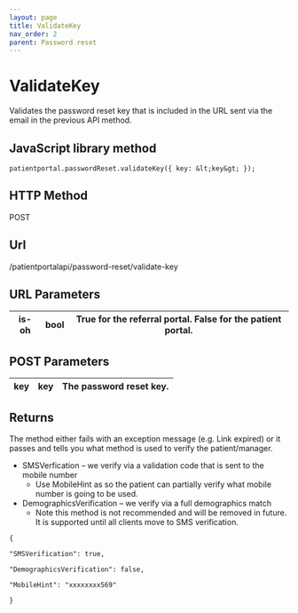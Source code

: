 ```yaml
---
layout: page
title: ValidateKey
nav_order: 2
parent: Password reset
---
```


# ValidateKey

Validates the password reset key that is included in the URL sent via the email in the previous API method.

## JavaScript library method

```
patientportal.passwordReset.validateKey({ key: &lt;key&gt; });
```

## HTTP Method

POST

## ****Url****

/patientportalapi/password-reset/validate-key

## URL Parameters

| is-oh | bool | True for the referral portal. False for the patient portal. |
| --- | --- | --- |

## POST Parameters

| key | key | The password reset key. |
| --- | --- | --- |

## Returns

The method either fails with an exception message (e.g. Link expired) or it passes and tells you what method is used to verify the patient/manager.

- SMSVerfication – we verify via a validation code that is sent to the mobile number
  - Use MobileHint as so the patient can partially verify what mobile number is going to be used.
- DemographicsVerification – we verify via a full demographics match
  - Note this method is not recommended and will be removed in future. It is supported until all clients move to SMS verification.

```
{

"SMSVerification": true,

"DemographicsVerification": false,

"MobileHint": "xxxxxxxx569"

}
```
